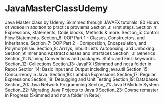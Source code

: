 # JavaMasterClassUdemy
Java Master Class by Udemy.  Skimmed through JAVAFX tutorials. 
80 Hours of videos in addition to practice provlems
Section_3: First steps.
Section_4: Expressions, Statements, Code blocks, Methods & more.
Section_5: Control Flow Statements.
Section_6: OOP Part 1 - Classes, Constructors, and Inheritance.
Section_7: OOP Part 2 - Composition, Encapsulation, and Polymorphism.
Section_8: Arrays, inbuilt Lists, Autoboxing, and Unboxing.
Section_9: Inner and Abstract classes and interfaces
Section_10: Generics
Section_11: Naming Conventions and packages. Static and Final keywords.
Section_12: Collections
Section_13: JavaFX (Skimmed and not a folder in Repo)
Section_14: Basic Input and Output including java.util
Section_15: Concurrency in Java.
Section_16: Lambda Expressions
Section_17: Regular Expressions
Section_18: Debugging and Unit Testing
Section_19: Databases
Section_20: Java Network Programming
Section_21: Java 9 Module System
Section_22: Migrating Java Projects to Java 9
Section_23: Course remaster in Progress (Skimmed and not a folder in Repo)
